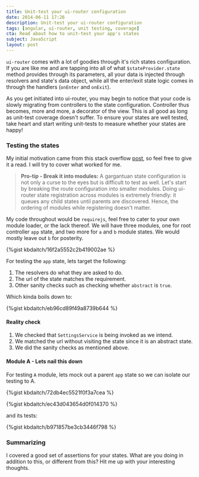 ```yaml
---
title: Unit-test your ui-router configuration
date: 2014-06-11 17:26
description: Unit-test your ui-router configuration
tags: [angular, ui-router, unit testing, coverage]
cta: Read about how to unit-test your app's states
subject: JavaScript
layout: post
---
```


`ui-router` comes with a lot of goodies through it's rich states configuration. If you are like me and are tapping into all of what `$stateProvider.state` method provides through its parameters, all your data is injected through resolvers and state's data object, while all the enter/exit state logic comes in through the handlers (`onEnter` and `onExit`). 

As you get initiated into ui-router, you may begin to notice that your code is slowly migrating from controllers to the state configuration. Controller thus becomes, more and more, a decorator of the view. This is all good as long as unit-test coverage doesn't suffer. To ensure your states are well tested, take heart and start writing unit-tests to measure whether your states are happy!

### Testing the states ###
My initial motivation came from this stack overflow [post](http://stackoverflow.com/questions/20433485/angular-ui-router-unit-testing-states-to-urls), so feel free to give it a read.
I will try to cover what worked for me.

> **Pro-tip - Break it into modules:**
> A gargantuan state configuration is not only a curse to the eyes but is difficult to test as well. Let's start by breaking the route configuration into smaller modules. Doing ui-router state registration
> across modules is extremely friendly: it queues any child states until parents are discovered. Hence, the ordering of modules while registering doesn't matter.

My code throughout would be `requirejs`, feel free to cater to your own module loader, or the lack thereof. We will have three modules, one for root controller `app` state, and two more for `a` and
`b` module states. We would mostly leave out `b` for posterity.

{%gist kbdaitch/16f2a5552c2b419002ae %}

For testing the `app` state, lets target the following:

1. The resolvers do what they are asked to do.
2. The url of the state matches the requirement.
3. Other sanity checks such as checking whether `abstract` is `true`.

Which kinda boils down to:

{%gist kbdaitch/eb96cd89f49a8739b644 %}

#### Reality check #####
1. We checked that `SettingsService` is being invoked as we intend.
2. We matched the url without visiting the state since it is an abstract state.
3. We did the sanity checks as mentioned above.

#### Module A - Lets nail this down ####

For testing `A` module, lets mock out a parent `app` state so we can isolate our testing to A.

{%gist kbdaitch/72db4ec5521f0f3a7cea %}

{%gist kbdaitch/ec43d043654d0f014370 %}

and its tests:

{%gist kbdaitch/b971857be3cb3446f798 %}

### Summarizing ###
I covered a good set of assertions for your states. What are you doing in addition to this, or different from this? Hit me up with your interesting thoughts.
